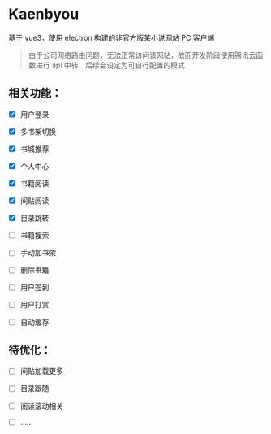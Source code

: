 # Kaenbyou

基于 vue3，使用 electron 构建的非官方版某小说网站 PC 客户端

> 由于公司网络路由问题，无法正常访问该网站，故而开发阶段使用腾讯云函数进行 api 中转，后续会设定为可自行配置的模式

## 相关功能：

- [x] 用户登录

- [x] 多书架切换

- [x] 书城推荐

- [x] 个人中心

- [x] 书籍阅读

- [x] 间贴阅读

- [x] 目录跳转

- [ ] 书籍搜索

- [ ] 手动加书架

- [ ] 删除书籍

- [ ] 用户签到

- [ ] 用户打赏

- [ ] 自动缓存

## 待优化：

- [ ] 间贴加载更多

- [ ] 目录跟随

- [ ] 阅读滚动相关

- [ ] ……
